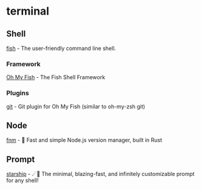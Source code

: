 # terminal

## Shell

[fish](https://github.com/fish-shell/fish-shell) - The user-friendly command line shell.

### Framework

[Oh My Fish](https://github.com/oh-my-fish/oh-my-fish) - The Fish Shell Framework

### Plugins

[git](https://github.com/jhillyerd/plugin-git) - Git plugin for Oh My Fish (similar to oh-my-zsh git)

## Node

[fnm](https://github.com/Schniz/fnm) - 🚀 Fast and simple Node.js version manager, built in Rust

## Prompt

[starship](https://github.com/starship/starship) - ☄🌌️ The minimal, blazing-fast, and infinitely customizable prompt for any shell!

